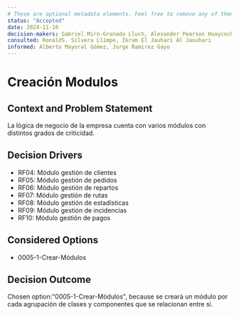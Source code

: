 ```yaml
---
# These are optional metadata elements. Feel free to remove any of them.
status: "Accepted"
date: 2024-11-10
decision-makers: Gabriel Miró-Granada Lluch, Alexander Pearson Huaycochea
consulted: RonaldS. Silvera Llimpe, Ikram El Jauhari Al Jaouhari
informed: Alberto Mayoral Gómez, Jorge Ramirez Gayo
---
```


# Creación Modulos

## Context and Problem Statement
La lógica de negocio de la empresa cuenta con varios módulos con distintos grados de criticidad.

<!-- This is an optional element. Feel free to remove. -->
## Decision Drivers

* RF04: Módulo gestión de clientes
* RF05: Módulo gestión de pedidos
* RF06: Módulo gestión de repartos
* RF07: Módulo gestión de rutas
* RF08: Módulo gestión de estadísticas
* RF09: Módulo gestión de incidencias
* RF10: Módulo gestión de pagos


## Considered Options

* 0005-1-Crear-Módulos

## Decision Outcome

Chosen option:"0005-1-Crear-Módulos", because se creará un módulo por cada agrupación de clases y componentes que se relacionan entre sí.


